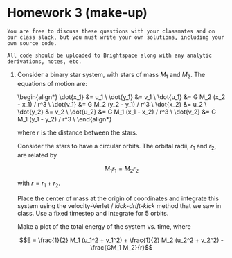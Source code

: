 # Homework 3 (make-up)

```{note}
You are free to discuss these questions with your classmates and on
our class slack, but you must write your own solutions, including your
own source code.

All code should be uploaded to Brightspace along with any analytic
derivations, notes, etc.
```


1. Consider a binary star system, with stars of mass $M_1$ and $M_2$.
   The equations of motion are:

   \begin{align*}
     \dot{x_1} &= u_1 \\
     \dot{y_1} &= v_1 \\
     \dot{u_1} &= G M_2 (x_2 - x_1) / r^3 \\
     \dot{v_1} &= G M_2 (y_2 - y_1) / r^3 \\
     \dot{x_2} &= u_2 \\
     \dot{y_2} &= v_2 \\
     \dot{u_2} &= G M_1 (x_1 - x_2) / r^3 \\
     \dot{v_2} &= G M_1 (y_1 - y_2) / r^3 \\
   \end{align*}

   where $r$ is the distance between the stars.

   Consider the stars to have a circular orbits.  The orbital radii, $r_1$ and $r_2$, are related by

   $$M_1 r_1 = M_2 r_2$$

   with $r = r_1 + r_2$.

   Place the center of mass at the origin of coordinates and integrate this system
   using the velocity-Verlet / _kick-drift-kick_ method that we saw in class.  Use
   a fixed timestep and integrate for 5 orbits.  

   Make a plot of the total energy of the system vs. time, where
   
   $$E = \frac{1}{2} M_1 (u_1^2 + v_1^2) + \frac{1}{2} M_2 (u_2^2 + v_2^2) - \frac{GM_1 M_2}{r}$$
